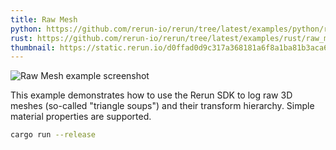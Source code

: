 ```yaml
---
title: Raw Mesh
python: https://github.com/rerun-io/rerun/tree/latest/examples/python/raw_mesh/main.py
rust: https://github.com/rerun-io/rerun/tree/latest/examples/rust/raw_mesh/src/main.rs
thumbnail: https://static.rerun.io/d0ffad0d9c317a368181a6f8a1ba81b3aca64e97_raw_mesh_480w.png
---
```


<picture>
  <source media="(max-width: 480px)" srcset="https://static.rerun.io/d0ffad0d9c317a368181a6f8a1ba81b3aca64e97_raw_mesh_480w.png">
  <source media="(max-width: 768px)" srcset="https://static.rerun.io/626c53585a932c4018d273b648adafa95949ece0_raw_mesh_768w.png">
  <source media="(max-width: 1024px)" srcset="https://static.rerun.io/fedafd07c17dda74076b842bb35ba76f5a200860_raw_mesh_1024w.png">
  <source media="(max-width: 1200px)" srcset="https://static.rerun.io/f2185c0f6b2ec3fd80b3d5958141ce71ad389c9f_raw_mesh_1200w.png">
  <img src="https://static.rerun.io/64bec98280b07794f7c9617f30ba2c20278601c3_raw_mesh_full.png" alt="Raw Mesh example screenshot">
</picture>

This example demonstrates how to use the Rerun SDK to log raw 3D meshes (so-called "triangle soups") and their transform hierarchy. Simple material properties are supported.

```bash
cargo run --release
```
